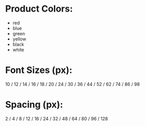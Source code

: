 # Product Colors:

- red
- blue
- green
- yellow
- black
- white

# Font Sizes (px):

10 / 12 / 14 / 16 / 18 / 20 / 24 / 30 / 36 / 44 / 52 / 62 / 74 / 86 / 98

# Spacing (px):

2 / 4 / 8 / 12 / 16 / 24 / 32 / 48 / 64 / 80 / 96 / 128

